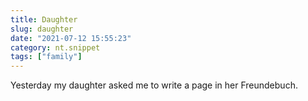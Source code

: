 ```yaml
---
title: Daughter
slug: daughter
date: "2021-07-12 15:55:23"
category: nt.snippet
tags: ["family"]
---
```


Yesterday my daughter asked me to write a page in her Freundebuch.
